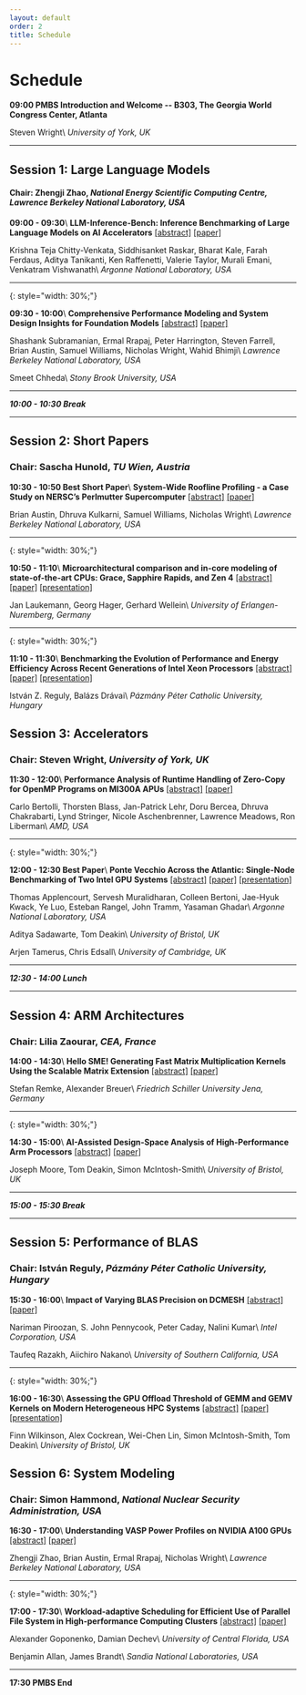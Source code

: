 ```yaml
---
layout: default
order: 2
title: Schedule
--- 
```


# Schedule

**09:00 PMBS Introduction and Welcome -- B303, The Georgia World Congress Center, Atlanta**

Steven Wright\\
_University of York, UK_

---

## Session 1: Large Language Models
#### Chair: Zhengji Zhao, _National Energy Scientific Computing Centre, Lawrence Berkeley National Laboratory, USA_

**09:00 - 09:30**\\
**LLM-Inference-Bench: Inference Benchmarking of Large Language Models on AI Accelerators** [[abstract]](abstract01.html) [[paper]](https://conferences.computer.org/sc-wpub/pdfs/SC-W2024-6oZmigAQfgJ1GhPL0yE3pS/555400b355/555400b355.pdf)

Krishna Teja Chitty-Venkata, Siddhisanket Raskar, Bharat Kale, Farah Ferdaus, Aditya Tanikanti, Ken Raffenetti, Valerie Taylor, Murali Emani, Venkatram Vishwanath\\
_Argonne National Laboratory, USA_

---
{: style="width: 30%;"}

**09:30 - 10:00**\\
**Comprehensive Performance Modeling and System Design Insights for Foundation Models** [[abstract]](abstract02.html) [[paper]](https://conferences.computer.org/sc-wpub/pdfs/SC-W2024-6oZmigAQfgJ1GhPL0yE3pS/555400b373/555400b373.pdf)

Shashank Subramanian, Ermal Rrapaj, Peter Harrington, Steven Farrell, Brian Austin, Samuel Williams, Nicholas Wright, Wahid Bhimji\\
_Lawrence Berkeley National Laboratory, USA_

Smeet Chheda\\
_Stony Brook University, USA_

---

***10:00 - 10:30 Break***

---

## Session 2: Short Papers
### Chair: Sascha Hunold, _TU Wien, Austria_

**10:30 - 10:50 Best Short Paper**\\
**System-Wide Roofline Profiling - a Case Study on NERSC’s Perlmutter Supercomputer** [[abstract]](abstract03.html) [[paper]](https://conferences.computer.org/sc-wpub/pdfs/SC-W2024-6oZmigAQfgJ1GhPL0yE3pS/555400b391/555400b391.pdf)

Brian Austin, Dhruva Kulkarni, Samuel Williams, Nicholas Wright\\
_Lawrence Berkeley National Laboratory, USA_

---
{: style="width: 30%;"}

**10:50 - 11:10**\\
**Microarchitectural comparison and in-core modeling of state-of-the-art CPUs: Grace, Sapphire Rapids, and Zen 4** [[abstract]](abstract04.html) [[paper]](https://conferences.computer.org/sc-wpub/pdfs/SC-W2024-6oZmigAQfgJ1GhPL0yE3pS/555400b398/555400b398.pdf) [[presentation]](slides/pres04.pdf)

Jan Laukemann, Georg Hager, Gerhard Wellein\\
_University of Erlangen-Nuremberg, Germany_

---
{: style="width: 30%;"}

**11:10 - 11:30**\\
**Benchmarking the Evolution of Performance and Energy Efficiency Across Recent Generations of Intel Xeon Processors** [[abstract]](abstract05.html) [[paper]](https://conferences.computer.org/sc-wpub/pdfs/SC-W2024-6oZmigAQfgJ1GhPL0yE3pS/555400b406/555400b406.pdf) [[presentation]](slides/pres05.pdf)

István Z. Reguly, Balázs Drávai\\
_Pázmány Péter Catholic University, Hungary_

## Session 3: Accelerators
### Chair: Steven Wright, _University of York, UK_

**11:30 - 12:00**\\
**Performance Analysis of Runtime Handling of Zero-Copy for OpenMP Programs on MI300A APUs** [[abstract]](abstract06.html) [[paper]](https://conferences.computer.org/sc-wpub/pdfs/SC-W2024-6oZmigAQfgJ1GhPL0yE3pS/555400b413/555400b413.pdf)

Carlo Bertolli, Thorsten Blass, Jan-Patrick Lehr, Doru Bercea, Dhruva Chakrabarti, Lynd Stringer, Nicole Aschenbrenner, Lawrence Meadows, Ron Liberman\\
_AMD, USA_

---
{: style="width: 30%;"}

**12:00 - 12:30 Best Paper**\\
**Ponte Vecchio Across the Atlantic: Single-Node Benchmarking of Two Intel GPU Systems** [[abstract]](abstract07.html) [[paper]](https://conferences.computer.org/sc-wpub/pdfs/SC-W2024-6oZmigAQfgJ1GhPL0yE3pS/555400b423/555400b423.pdf) [[presentation]](slides/pres07.pdf)

Thomas Applencourt, Servesh Muralidharan, Colleen Bertoni,  Jae-Hyuk Kwack, Ye Luo, Esteban Rangel, John Tramm, Yasaman Ghadar\\
_Argonne National Laboratory, USA_

Aditya Sadawarte, Tom Deakin\\
_University of Bristol, UK_

Arjen Tamerus, Chris Edsall\\
_University of Cambridge, UK_


---

***12:30 - 14:00 Lunch***

---

## Session 4: ARM Architectures
### Chair: Lilia Zaourar, _CEA, France_

**14:00 - 14:30**\\
**Hello SME! Generating Fast Matrix Multiplication Kernels Using the Scalable Matrix Extension** [[abstract]](abstract08.html) [[paper]](https://conferences.computer.org/sc-wpub/pdfs/SC-W2024-6oZmigAQfgJ1GhPL0yE3pS/555400b436/555400b436.pdf)

Stefan Remke, Alexander Breuer\\
_Friedrich Schiller University Jena, Germany_

---
{: style="width: 30%;"}

**14:30 - 15:00**\\
**AI-Assisted Design-Space Analysis of High-Performance Arm Processors** [[abstract]](abstract09.html) [[paper]](https://conferences.computer.org/sc-wpub/pdfs/SC-W2024-6oZmigAQfgJ1GhPL0yE3pS/555400b448/555400b448.pdf)

Joseph Moore, Tom Deakin, Simon McIntosh-Smith\\
_University of Bristol, UK_

---

***15:00 - 15:30 Break***

---

## Session 5: Performance of BLAS
### Chair: István Reguly, _Pázmány Péter Catholic University, Hungary_

**15:30 - 16:00**\\
**Impact of Varying BLAS Precision on DCMESH** [[abstract]](abstract10.html) [[paper]](https://conferences.computer.org/sc-wpub/pdfs/SC-W2024-6oZmigAQfgJ1GhPL0yE3pS/555400b461/555400b461.pdf)

Nariman Piroozan, S. John Pennycook, Peter Caday, Nalini Kumar\\
_Intel Corporation, USA_

Taufeq Razakh, Aiichiro Nakano\\
_University of Southern California, USA_

---
{: style="width: 30%;"}

**16:00 - 16:30**\\
**Assessing the GPU Offload Threshold of GEMM and GEMV Kernels on Modern Heterogeneous HPC Systems** [[abstract]](abstract11.html) [[paper]](https://conferences.computer.org/sc-wpub/pdfs/SC-W2024-6oZmigAQfgJ1GhPL0yE3pS/555400b474/555400b474.pdf) [[presentation]](slides/pres11.pptx)

Finn Wilkinson, Alex Cockrean, Wei-Chen Lin, Simon McIntosh-Smith, Tom Deakin\\
_University of Bristol, UK_

## Session 6: System Modeling
### Chair: Simon Hammond, _National Nuclear Security Administration, USA_

**16:30 - 17:00**\\
**Understanding VASP Power Profiles on NVIDIA A100 GPUs** [[abstract]](abstract12.html) [[paper]](https://conferences.computer.org/sc-wpub/pdfs/SC-W2024-6oZmigAQfgJ1GhPL0yE3pS/555400b489/555400b489.pdf)

Zhengji Zhao, Brian Austin, Ermal Rrapaj, Nicholas Wright\\
_Lawrence Berkeley National Laboratory, USA_

---
{: style="width: 30%;"}

**17:00 - 17:30**\\
**Workload-adaptive Scheduling for Efficient Use of Parallel File System in High-performance Computing Clusters** [[abstract]](abstract13.html) [[paper]](https://conferences.computer.org/sc-wpub/pdfs/SC-W2024-6oZmigAQfgJ1GhPL0yE3pS/555400b499/555400b499.pdf)

Alexander Goponenko, Damian Dechev\\
_University of Central Florida, USA_

Benjamin Allan, James Brandt\\
_Sandia National Laboratories, USA_ 

---

**17:30 PMBS End**
